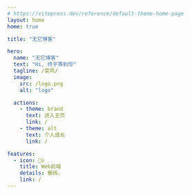 ```yaml
---
# https://vitepress.dev/reference/default-theme-home-page
layout: home
home: true

title: "无它博客"

hero:
  name: "无它博客"
  text: "Hi, 终于等到你"
  tagline: /菜鸡/
  image:
    src: /logo.png
    alt: "logo"

  actions:
    - theme: brand
      text: 进入主页
      link: /
    - theme: alt
      text: 个人成长
      link: /

features:
  - icon: 🤹♀️
    title: Web前端
    details: 搬砖。
    link: /
---
```


